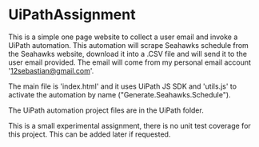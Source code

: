 # UiPathAssignment
This is a simple one page website to collect a user email and invoke a UiPath automation. This automation will scrape Seahawks schedule from the Seahawks website, download it into a .CSV file and will send it to the user email provided. The email will come from my personal email account '12sebastian@gmail.com'.

The main file is 'index.html' and it uses UiPath JS SDK and 'utils.js' to activate the automation by name ("Generate.Seahawks.Schedule").

The UiPath automation project files are in the UiPath folder.

This is a small experimental assignment, there is no unit test coverage for this project. This can be added later if requested.
